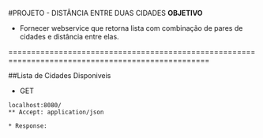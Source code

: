 #PROJETO - DISTÂNCIA ENTRE DUAS CIDADES 
**OBJETIVO**
* Fornecer webservice que retorna lista com combinação de pares de cidades e distância entre elas.

==================================================================================================

##Lista de Cidades Disponiveis
* GET
```
localhost:8080/
** Accept: application/json

* Response:


```